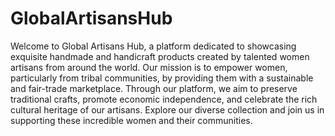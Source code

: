 # GlobalArtisansHub

Welcome to Global Artisans Hub, a platform dedicated to showcasing exquisite handmade and handicraft products created by talented women artisans from around the world. Our mission is to empower women, particularly from tribal communities, by providing them with a sustainable and fair-trade marketplace. Through our platform, we aim to preserve traditional crafts, promote economic independence, and celebrate the rich cultural heritage of our artisans. Explore our diverse collection and join us in supporting these incredible women and their communities.

